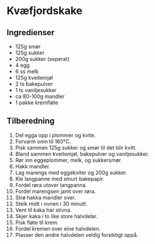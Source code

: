 # Kvæfjordskake

## Ingredienser
* 125g smør
* 125g sukker
* 200g sukker (seperat)
* 4 egg
* 6 ss melk
* 125g kveitemjøl
* 2 ts bakepulver
* 1 ts vaniljesukker
* ca 80-100g mandler
* 1 pakke kremfløte

## Tilberedning
1. Del egga opp i plommer og kvite.
2. Forvarm omn til 160°C.
3. Pisk sammen 125g sukker og smør til det blir kvitt.
4. Bland sammen kveitemjøl, bakepulver og vaniljesukker.
5. Rør inn eggeplommer, melk, og sukkersmør.
6. Hakk mandler.
7. Lag marengs med eggekviter og 200g sukker.
8. Kle langpanne med smurt bakepapir.
9. Fordel røra utover langpanna.
10. Fordel marengsen jamt over røra.
11. Strø hakka mandler over.
12. Steik midt i ovnen i 30 minutt.
13. Vent til kaka har stivna.
14. Skjer kaka i to like store halvdelar.
15. Pisk fløte til krem.
16. Fordel kremen over eine halvdelen.
17. Plasser den andre halvdelen veldig forsiktigt oppå.
